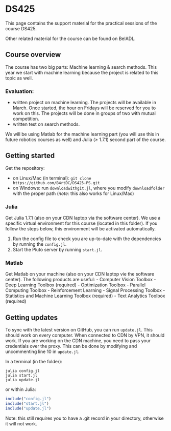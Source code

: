 # DS425

This page contains the support material for the practical sessions of the course DS425. 

Other related material for the course can be found on BelADL.


## Course overview
The course has two big parts: Machine learning & search methods. This year we start with machine learning because the project is related to this topic as well. 

### Evaluation:
- written project on machine learning. The projects will be available in March. Once started, the hour on Fridays will be reserved for you to work on this. The projects will be done in groups of two with mutual competition.
- written test on search methods.

We will be using Matlab for the machine learning part (you will use this in future robotics courses as well) and Julia ($\ge$ 1.7.1) second part of the course.

## Getting started
Get the repository:
- on Linux/Mac (in terminal): `git clone https://github.com/B4rtDC/DS425-PS.git`
- on Windows: run `downloadwithgit.jl`, where you modify `downloadfolder` with the proper path (*note*: this also works for Linux/Mac)
### Julia
Get Julia 1.7.1 (also on your CDN laptop via the software center). We use a specific virtual environment for this course (located in this folder). If you follow the steps below, this environment will be activated automatically.
1. Run the config file to check you are up-to-date with the dependencies by running the `config.jl`. 
2. Start the Pluto server by running `start.jl`.

### Matlab
Get Matlab on your machine (also on your CDN laptop vie the software center). The following products are useful:
    - Computer Vision Toolbox
    - Deep Learning Toolbox (required)
    - Optimization Toolbox
    - Parallel Computing Toolbox
    - Reinforcement Learning 
    - Signal Processing Toolbox 
    - Statistics and Machine Learning Toolbox (required)
    - Text Analytics Toolbox (required)

## Getting updates
To sync with the latest version on GitHub, you can run `update.jl`. This should work on every computer. When connected to CDN by VPN, it should work. If you are working on the CDN machine, you need to pass your credentials over the proxy. This can be done by modifying and uncommenting line 10 in `update.jl`.

In a terminal (in the folder):
```
julia config.jl
julia start.jl
julia update.jl
```
or within Julia:
```julia
include("config.jl")
include("start.jl")
include("update.jl")
```

Note: this still requires you to have a .git record in your directory, otherwise it will not work.
